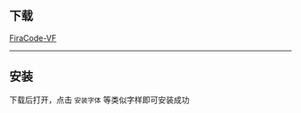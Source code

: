 ## 下载  
[FiraCode-VF](https://api.ecylt.top/v1/lanzou_link?url=https://cqu-openlib.lanzout.com/izLmc1x5wxte&type=down)  

---

## 安装  
下载后打开，点击 `安装字体` 等类似字样即可安装成功  